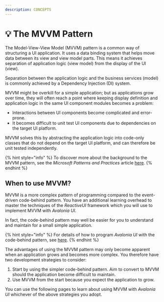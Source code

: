 ```yaml
---
description: CONCEPTS
---
```


# 💡 The MVVM Pattern

<!--<figure><img src="../../.gitbook/assets/image (60).png" alt=""><figcaption></figcaption></figure>-->

The Model-View-View Model (MVVM) pattern is a common way of structuring a UI application. It uses a data binding system that helps move data between its view and view model parts. This means it achieves separation of application logic (view model) from the display of the UI (view).&#x20;

Separation between the application logic and the business services (model) is commonly achieved by a Dependency Injection (DI) system.&#x20;

MVVM might be overkill for a simple application; but as applications grow over time, they will often reach a point where keeping display definition and application logic in the same UI component modules becomes a problem:

* Interactions between UI components become complicated and error-prone.
* It becomes difficult to unit test UI components due to dependencies on the target UI platform.

MVVM solves this by abstracting the application logic into code-only classes that do not depend on the target UI platform, and can therefore be unit tested independently.

{% hint style="info" %}
To discover more about the background to the MVVM pattern, see the _Microsoft Patterns and Practices_ article [here](https://learn.microsoft.com/en-us/previous-versions/msp-n-p/hh848246\(v=pandp.10\)).
{% endhint %}

## When to use MVVM? <a href="#when-to-use-mvvm" id="when-to-use-mvvm"></a>

MVVM is a more complex pattern of programming compared to the event-driven code-behind pattern. You have an additional learning overhead to master the techniques of the _ReactiveUI_ framework which you will use to implement MVVM with _Avalonia UI_. &#x20;

In fact, the code-behind pattern may well be easier for you to understand and maintain for a small simple application.

{% hint style="info" %}
For details of how to program _Avalonia UI_ with the code-behind pattern, see [here](../../guides/implementation-guides/code-behind.md).&#x20;
{% endhint %}

The advantages of using the MVVM pattern may only become apparent when an application grows and becomes more complex. You therefore have two development strategies to consider:

1. Start by using the simpler code-behind pattern. Aim to convert to MVVM should the application become difficult to maintain.
2. Use MVVM from the start because you expect the application to grow. &#x20;

You can use the following pages to learn about using MVVM with _Avalonia UI_ whichever of the above strategies you adopt.

&#x20;
